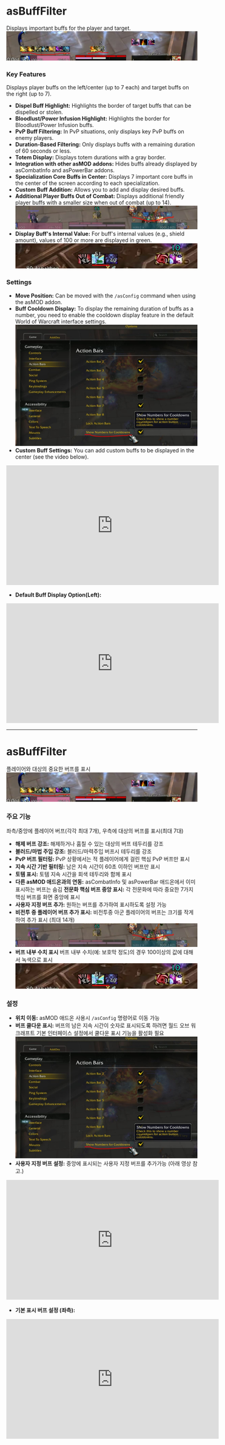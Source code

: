 # asBuffFilter

Displays important buffs for the player and target.
![asBuffFilter](https://github.com/aspilla/asMOD/blob/main/.Pictures/asBuffFilter.JPG?raw=true)

### Key Features

Displays player buffs on the left/center (up to 7 each) and target buffs on the right (up to 7).

*   **Dispel Buff Highlight:** Highlights the border of target buffs that can be dispelled or stolen.
*   **Bloodlust/Power Infusion Highlight:** Highlights the border for Bloodlust/Power Infusion buffs.
*   **PvP Buff Filtering:** In PvP situations, only displays key PvP buffs on enemy players.
*   **Duration-Based Filtering:** Only displays buffs with a remaining duration of 60 seconds or less.
*   **Totem Display:** Displays totem durations with a gray border.
*   **Integration with other asMOD addons:** Hides buffs already displayed by asCombatInfo and asPowerBar addons.
*   **Specialization Core Buffs in Center:** Displays 7 important core buffs in the center of the screen according to each specialization.
*   **Custom Buff Addition:** Allows you to add and display desired buffs.
*   **Additional Player Buffs Out of Combat:** Displays additional friendly player buffs with a smaller size when out of combat (up to 14).
![asBuffFilter2](https://github.com/aspilla/asMOD/blob/main/.Pictures/asBuffFilter2.JPG?raw=true)
*   **Display Buff's Internal Value:** For buff's internal values (e.g., shield amount), values of 100 or more are displayed in green.
![asBuffFilter shield value](https://github.com/aspilla/asMOD/blob/main/.Pictures/asBuffFilter_shield.JPG?raw=true)

### Settings

*   **Move Position:** Can be moved with the `/asConfig` command when using the asMOD addon.
*   **Buff Cooldown Display:** To display the remaining duration of buffs as a number, you need to enable the cooldown display feature in the default World of Warcraft interface settings.
![asBuffFilter_setup](https://github.com/aspilla/asMOD/blob/main/.Pictures/asBuffFilter_setup.JPG?raw=true)
*   **Custom Buff Settings:** You can add custom buffs to be displayed in the center (see the video below).

<iframe width="560" height="315" src="https://www.youtube.com/embed/l_0_vK4zlHI?si=lsZBEJnWPQSuKMeA" title="YouTube video player" frameborder="0" allow="accelerometer; autoplay; clipboard-write; encrypted-media; gyroscope; picture-in-picture; web-share" referrerpolicy="strict-origin-when-cross-origin" allowfullscreen></iframe>

*   **Default Buff Display Option(Left):**
<iframe width="560" height="315" src="https://www.youtube.com/embed/IwkOkIub4JU?si=fN87zQDjBiu2Mnla" title="YouTube video player" frameborder="0" allow="accelerometer; autoplay; clipboard-write; encrypted-media; gyroscope; picture-in-picture; web-share" referrerpolicy="strict-origin-when-cross-origin" allowfullscreen></iframe>


---

# asBuffFilter

플레이어와 대상의 중요한 버프를 표시 
![asBuffFilter](https://github.com/aspilla/asMOD/blob/main/.Pictures/asBuffFilter.JPG?raw=true)   

### 주요 기능

좌측/중앙에 플레이어 버프(각각 최대 7개), 우측에 대상의 버프를 표시(최대 7대)

* **해제 버프 강조:** 해제하거나 훔칠 수 있는 대상의 버프 테두리를 강조 
* **블러드/마법 주입 강조:** 블러드/마력주입 버프시 테두리를 강조 
* **PvP 버프 필터링:** PvP 상황에서는 적 플레이어에게 걸린 핵심 PvP 버프만 표시
* **지속 시간 기반 필터링:** 남은 지속 시간이 60초 이하인 버프만 표시
* **토템 표시:** 토템 지속 시간을 회색 테두리와 함께 표시
* **다른 asMOD 애드온과의 연동:** asCombatInfo 및 asPowerBar 애드온에서 이미 표시하는 버프는 숨김 
 **전문화 핵심 버프 중앙 표시:** 각 전문화에 따라 중요한 7가지 핵심 버프를 화면 중앙에 표시
* **사용자 지정 버프 추가:** 원하는 버프를 추가하여 표시하도록 설정 가능
* **비전투 중 플레이어 버프 추가 표시:** 비전투중 아군 플레이어의 버프는 크기를 작게 하여 추가 표시 (최대 14개)
![asBuffFilter2](https://github.com/aspilla/asMOD/blob/main/.Pictures/asBuffFilter2.JPG?raw=true)   
* **버프 내부 수치 표시** 버프 내부 수치(예: 보호막 정도)의 경우 100이상의 값에 대해서 녹색으로 표시
![asBuffFilter2](https://github.com/aspilla/asMOD/blob/main/.Pictures/asBuffFilter_shield.JPG?raw=true)   


### 설정

* **위치 이동:** asMOD 애드온 사용시 `/asConfig` 명령어로 이동 가능
* **버프 쿨다운 표시:** 버프의 남은 지속 시간이 숫자로 표시되도록 하려면 월드 오브 워크래프트 기본 인터페이스 설정에서 쿨다운 표시 기능을 활성화 필요
![asBuffFilter_setup](https://github.com/aspilla/asMOD/blob/main/.Pictures/asBuffFilter_setup.JPG?raw=true)   
* **사용자 지정 버프 설정:** 중앙에 표시되는 사용자 지정 버프를 추가가능 (아래 영상 참고.)

<iframe width="560" height="315" src="https://www.youtube.com/embed/l_0_vK4zlHI?si=lsZBEJnWPQSuKMeA" title="YouTube video player" frameborder="0" allow="accelerometer; autoplay; clipboard-write; encrypted-media; gyroscope; picture-in-picture; web-share" referrerpolicy="strict-origin-when-cross-origin" allowfullscreen></iframe>

*   **기본 표시 버프 설정 (좌측):**
<iframe width="560" height="315" src="https://www.youtube.com/embed/IwkOkIub4JU?si=fN87zQDjBiu2Mnla" title="YouTube video player" frameborder="0" allow="accelerometer; autoplay; clipboard-write; encrypted-media; gyroscope; picture-in-picture; web-share" referrerpolicy="strict-origin-when-cross-origin" allowfullscreen></iframe>